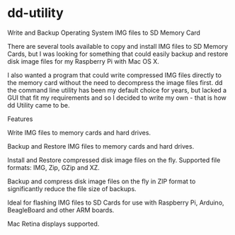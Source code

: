 # dd-utility
Write and Backup Operating System IMG files to SD Memory Card 

There are several tools available to copy and install IMG files to SD Memory Cards, but I was looking for something that could easily backup and restore disk image files for my Raspberry Pi with Mac OS X.

I also wanted a program that could write compressed IMG files directly to the memory card without the need to decompress the image files first. dd the command line utility has been my default choice for years, but lacked a GUI that fit my requirements and so I decided to write my own - that is how dd Utility came to be.

Features

Write IMG files to memory cards and hard drives.

Backup and Restore IMG files to memory cards and hard drives.

Install and Restore compressed disk image files on the fly. Supported file formats: IMG, Zip, GZip and XZ.

Backup and compress disk image files on the fly in ZIP format to significantly reduce the file size of backups.

Ideal for flashing IMG files to SD Cards for use with Raspberry Pi, Arduino,  BeagleBoard and other ARM boards.

Mac Retina displays supported.

